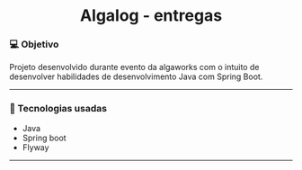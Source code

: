 <div style="text-align: center;">

# Algalog - entregas

</div>


### 💻 Objetivo

Projeto desenvolvido durante evento da algaworks com o intuito de desenvolver habilidades de desenvolvimento Java com Spring Boot. 

---

### 🚀 Tecnologias usadas

- Java
- Spring boot
- Flyway

---
